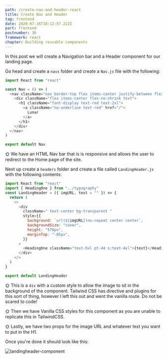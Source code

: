 ```yaml
---
path: /create-nav-and-header-react
title: Create Nav and Header
tag: frontend
date: 2020-07-16T18:12:57.222Z
part: frontend
postnumber: 36
framework: react
chapter: Building reusable components
---
```


In this post we will create a Navigation bar and a Header component for our landing page.

Go head and create a `navs` folder and create a `Nav.js` file with the following:

```javascript
import React from "react"

const Nav = () => (
  <nav className="nav border-top flex items-center justify-between flex-wrap bg-transparent p-55 z-100">
    <div className="flex items-center flex-no-shrink text">
      <h1 className="font-display text-red text-2xl">
        <a className="no-underline text-red" href="/">
          Lunar
        </a>
      </h1>
    </div>
  </nav>
)

export default Nav
```

🌞 We have an HTML Nav bar that is is responsive and allows the user to redirect to the Home page of the site.

Next up create a `headers` folder and create a file called `LandingHeader.js` with the following contents:

```javascript
import React from "react"
import { HeadingOne } from "../typography"
const LandingHeader = ({ imgURL, text = "" }) => {
  return (
    <>
      <div
        className=" text-center bg-transparent "
        style={{
          background: `url(${imgURL})no-repeat center center`,
          backgroundSize: "cover",
          height: "570px",
          marginTop: "-85px",
        }}
      >
        <HeadingOne className="text-5xl pt-44 s:text-4xl">{text}</HeadingOne>
      </div>
    </>
  )
}

export default LandingHeader
```

🌞 This is a `div` with a custom style to allow the image to sit in the background of the component. Tailwind CSS has directive and plugins for this sort of thing, however I left this out and went the vanilla route. Do not be scared to code!

🌞 Then we have Vanilla CSS styles for this component as you are unable to replicate this in TailwindCSS.

🌞 Lastly, we have two props for the image URL and whatever text you want to put in the H1.

Once you're done it should look like this:

![landingheader-component](/uploads/landingheader.png)
